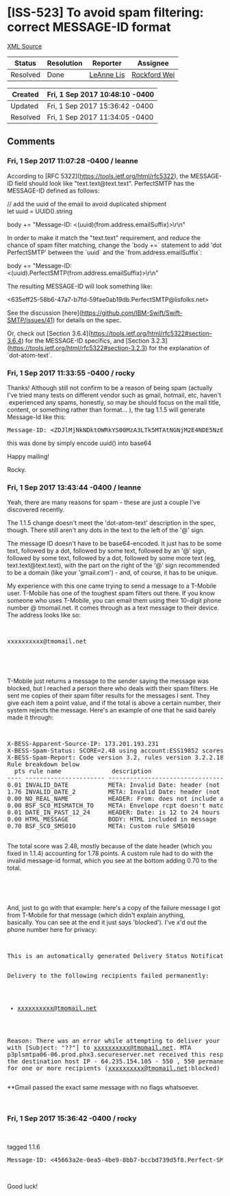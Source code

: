 # [ISS-523] To avoid spam filtering: correct MESSAGE-ID format

[XML Source](../xml/ISS-523.xml)
<p></p>





Status|Resolution|Reporter|Assignee
------|----------|--------|--------
Resolved|Done|[LeAnne Lis](leanne)|[Rockford Wei]($rocky)





Created|Fri, 1 Sep 2017 10:48:10 -0400
-------|--------------
Updated|Fri, 1 Sep 2017 15:36:42 -0400
Resolved|Fri, 1 Sep 2017 11:34:05 -0400


## Comments




### Fri, 1 Sep 2017 11:07:28 -0400 / leanne 

<p><p>According to <span class="error">&#91;RFC 5322&#93;</span>(<a href="https://tools.ietf.org/html/rfc5322" class="external-link" rel="nofollow">https://tools.ietf.org/html/rfc5322</a>), the MESSAGE-ID field should look like "text.text@text.text". PerfectSMTP has the MESSAGE-ID defined as follows:</p>

<p>    // add the uuid of the email to avoid duplicated shipment<br/>
    let uuid = UUID().string</p>

<p>    body += "Message-ID: &lt;&#40;uuid)&#40;from.address.emailSuffix)&gt;\r\n"</p>

<p>In order to make it match the "text.text" requirement, and reduce the chance of spam filter matching, change the `body +=` statement to add 'dot PerfectSMTP' between the `uuid` and the `from.address.emailSuffix`:</p>

<p>    body += "Message-ID: &lt;&#40;uuid).PerfectSMTP&#40;from.address.emailSuffix)&gt;\r\n"</p>

<p>The resulting MESSAGE-ID will look something like:</p>

<p>    &lt;635eff25-58b6-47a7-b7fd-59fae0ab19db.PerfectSMTP@lisfolks.net&gt;</p>

<p>See the discussion <span class="error">&#91;here&#93;</span>(<a href="https://github.com/IBM-Swift/Swift-SMTP/issues/41" class="external-link" rel="nofollow">https://github.com/IBM-Swift/Swift-SMTP/issues/41</a>) for details on the spec.</p>

<p>Or, check out <span class="error">&#91;Section 3.6.4&#93;</span>(<a href="https://tools.ietf.org/html/rfc5322#section-3.6.4" class="external-link" rel="nofollow">https://tools.ietf.org/html/rfc5322#section-3.6.4</a>) for the MESSAGE-ID specifics, and <span class="error">&#91;Section 3.2.3&#93;</span>(<a href="https://tools.ietf.org/html/rfc5322#section-3.2.3" class="external-link" rel="nofollow">https://tools.ietf.org/html/rfc5322#section-3.2.3</a>) for the explanation of `dot-atom-text`.</p></p>


### Fri, 1 Sep 2017 11:33:55 -0400 / rocky 

<p><p>Thanks! Although still not confirm to be a reason of being spam (actually I've tried many tests on different vendor such as gmail, hotmail, etc, haven't  experienced any spams, honestly, so may be should focus on the mail title, content, or something rather than format... ), the tag 1.1.5 will generate Message-Id like this:</p>
<div class="code panel" style="border-width: 1px;"><div class="codeContent panelContent">
<pre class="code-java">Message-ID: &lt;ZDJlMjNkNDktOWRkYS00MzA3LTk5MTAtNGNjM2E4NDE5NzE1@gmail.com&gt;
</pre>
</div></div>
<p>this was done by simply encode uuid() into base64</p>

<p>Happy mailing!</p>

<p>Rocky.</p></p>


### Fri, 1 Sep 2017 13:43:44 -0400 / leanne 

<p><p>Yeah, there are many reasons for spam - these are just a couple I've discovered recently.</p>

<p>The 1.1.5 change doesn't meet the 'dot-atom-text' description in the spec, though. There still aren't any dots in the text to the left of the '@' sign.</p>

<p>The message ID doesn't have to be base64-encoded. It just has to be some text, followed by a dot, followed by some text, followed by an '@' sign, followed by some text, followed by a dot, followed by some more text (eg, text.text@text.text), with the part on the right of the '@' sign recommended to be a domain (like your 'gmail.com') - and, of course, it has to be unique.</p>

<p>My experience with this one came trying to send a message to a T-Mobile user. T-Mobile has one of the toughest spam filters out there. If you know someone who uses T-Mobile, you can email them using their 10-digit phone number @ tmomail.net. It comes through as a text message to their device. The address looks like so:</p>

<p> </p>
<div class="code panel" style="border-width: 1px;"><div class="codeContent panelContent">
<pre class="code-java">xxxxxxxxxx@tmomail.net
</pre>
</div></div>
<p> </p>

<p> </p>

<p>T-Mobile just returns a message to the sender saying the message was blocked, but I reached a person there who deals with their spam filters. He sent me copies of their spam filter results for the messages I sent. They give each item a point value, and if the total is above a certain number, their system rejects the message. Here's an example of one that he said barely made it through: </p>

<p> </p>
<div class="preformatted panel" style="border-width: 1px;"><div class="preformattedContent panelContent">
<pre>X-BESS-Apparent-Source-IP: 173.201.193.231
X-BESS-Spam-Status: SCORE=2.48 using account:ESS19852 scores of QUARANTINE_LEVEL=0.0 KILL_LEVEL=4.7 tests=INVALID_DATE, INVALID_DATE_2, NO_REAL_NAME, BSF_SC0_MISMATCH_TO, DATE_IN_PAST_12_24, HTML_MESSAGE, BSF_SC0_SMS010
X-BESS-Spam-Report: Code version 3.2, rules version 3.2.2.183462
Rule breakdown below
  pts rule name              description
---- ---------------------- --------------------------------
0.01 INVALID_DATE           META: Invalid Date: header (not RFC 2822) 
1.76 INVALID_DATE_2         META: Invalid Date: header (not RFC 2822) 
0.00 NO_REAL_NAME           HEADER: From: does not include a real name 
0.00 BSF_SC0_MISMATCH_TO    META: Envelope rcpt doesn't match header 
0.01 DATE_IN_PAST_12_24     HEADER: Date: is 12 to 24 hours before Received: date
0.00 HTML_MESSAGE           BODY: HTML included in message 
0.70 BSF_SC0_SMS010         META: Custom rule SMS010 


</pre>
</div></div>
<p>The total score was 2.48, mostly because of the date header (which you fixed in 1.1.4) accounting for 1.78 points. A custom rule had to do with the invalid message-id format, which you see at the bottom adding 0.70 to the total.</p>

<p> </p>

<p> </p>

<p>And, just to go with that example: here's a copy of the failure message I got from T-Mobile for that message (which didn't explain anything, basically. You can see at the end it just says 'blocked'). I've x'd out the phone number here for privacy:</p>

<p> </p>
<div class="preformatted panel" style="border-width: 1px;"><div class="preformattedContent panelContent">
<pre>This is an automatically generated Delivery Status Notification.  

Delivery to the following recipients failed permanently:

* xxxxxxxxxx@tmomail.net

Reason: There was an error while attempting to deliver your message with [Subject: "??"] to xxxxxxxxxx@tmomail.net. MTA p3plsmtpa06-06.prod.phx3.secureserver.net received this response from the destination host IP - 64.235.154.105 - 550 , 550 permanent failure for one or more recipients (xxxxxxxxxx@tmomail.net:blocked)</pre>
</div></div>
<p>**Gmail passed the exact same message with no flags whatsoever.</p>

<p> </p></p>


### Fri, 1 Sep 2017 15:36:42 -0400 / rocky 

<p><p> </p>

<p>tagged 1.1.6</p>
<div class="code panel" style="border-width: 1px;"><div class="codeContent panelContent">
<pre class="code-java">Message-ID: &lt;45663a2e-0ea5-4be9-8bb7-bccbd739d5f8.Perfect-SMTP@gmail.com&gt;
</pre>
</div></div>
<p> </p>

<p>Good luck!</p></p>


